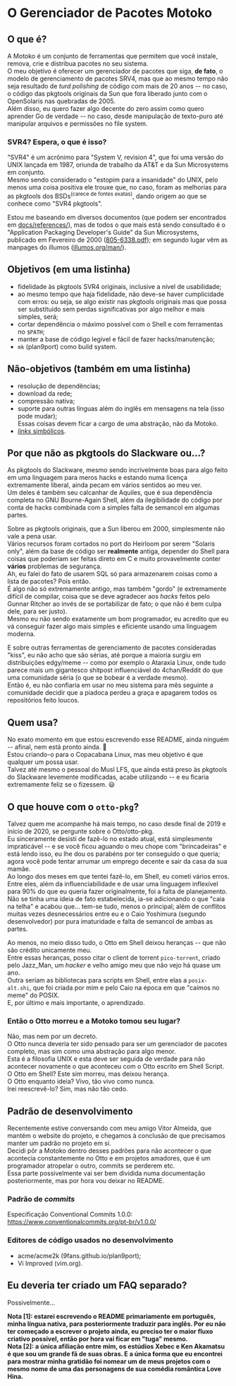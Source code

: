 # O Gerenciador de Pacotes Motoko

## O que é?
A Motoko é um conjunto de ferramentas que permitem que você instale, remova, crie e distribua pacotes no seu sistema.  
O meu objetivo é oferecer um gerenciador de pacotes que siga, __de fato__, o modelo de gerenciamento de pacotes SRV4, mas que ao mesmo tempo não seja resultado de *turd polishing* de código com mais de 20 anos -- no caso, o código das pkgtools originais da Sun que fora liberado junto com o OpenSolaris nas quebradas de 2005.  
Além disso, eu quero fazer algo decente do zero assim como quero aprender Go de verdade -- no caso, desde manipulação de texto-puro até manipular arquivos e permissões no file system.  

### SVR4? Espera, o que é isso?
"SVR4" é um acrônimo para "System V, revision 4", que foi uma versão do UNIX lançada em 1987, oriunda de trabalho da AT&T e da Sun Microsystems em conjunto.  
Mesmo sendo considerado o "estopim para a insanidade" do UNIX, pelo menos uma coisa positiva ele trouxe que, no caso, foram as melhorias para as pkgtools dos BSDs<sup>(carece de fontes exatas)</sup>, dando origem ao que se conhece como "SVR4 pkgtools".   

Estou me baseando em diversos documentos (que podem ser encontrados em [docs/references/](./references)), mas de todos o que mais está sendo consultado é o "Application Packaging Developer's Guide" da Sun Microsystems, publicado em Fevereiro de 2000 ([805-6338.pdf](https://www.uvm.edu/~fcs/Doc/Solaris8/805-6338.pdf)); em segundo lugar vêm as manpages do illumos ([illumos.org/man/](https://illumos.org/man)).  

## Objetivos (em uma listinha)
* fidelidade às pkgtools SVR4 originais, inclusive a nível de usabilidade;
* ao mesmo tempo que haja fidelidade, não deve-se haver cumplicidade com erros:  ou seja, se algo existir nas pkgtools originais mas que possa ser substituído sem perdas significativas por algo melhor e mais simples, será;
* cortar dependência o máximo possível com o Shell e com ferramentas no `$PATH`;
* manter a base de código legível e fácil de fazer hacks/manutenção;  
* `mk` (plan9port) como build system.  

## Não-objetivos (também em uma listinha)
* resolução de dependências;
* download da rede;
* compressão nativa;
* suporte para outras línguas além do inglês em mensagens na tela (isso pode mudar);  
Essas coisas devem ficar a cargo de uma abstração, não da Motoko.  
* [*links* simbólicos](http://doc.cat-v.org/plan_9/4th_edition/papers/lexnames). 

## Por que não as pkgtools do Slackware ou...?
As pkgtools do Slackware, mesmo sendo incrivelmente boas para algo feito em uma linguagem para meros hacks e estando numa licença extremamente liberal, ainda pecam em vários sentidos ao meu ver.  
Um deles é também seu calcanhar de Aquiles, que é sua dependência completa no GNU Bourne-Again Shell, além da ilegibilidade do código por conta de hacks combinada com a simples falta de semancol em algumas partes.  

Sobre as pkgtools originais, que a Sun liberou em 2000, simplesmente não vale a pena usar.  
Vários recursos foram cortados no port do Heirloom por serem "Solaris only", além da base de código ser __realmente__ antiga, depender do Shell para coisas que poderiam ser feitas direto em C e muito provavelmente conter __vários__ problemas de segurança.  
Ah, eu falei do fato de usarem SQL só para armazenarem coisas como a lista de pacotes? Pois então.  
É algo não só extremamente antigo, mas também "gordo" (e extremamente difícil de compilar, coisa que se deve agradecer aos *hacks* feitos pelo Gunnar Ritcher ao invés de se portabilizar de fato; o que não é bem culpa dele, para ser justo).  
Mesmo eu não sendo exatamente um bom programador, eu acredito que eu vá conseguir fazer algo mais simples e eficiente usando uma linguagem moderna.  

E sobre outras ferramentas de gerenciamento de pacotes consideradas "kiss", eu não acho que são sérias, até porque a maioria surgiu em distribuições edgy/meme -- como por exemplo o Ataraxia Linux, onde tudo parece mais um gigantesco shitpost influenciável do 4chan/Reddit do que uma comunidade séria (o que se bobear é a verdade mesmo).  
Então é, eu não confiaria em usar no meu sistema para mês seguinte a comunidade decidir que a piadoca perdeu a graça e apagarem todos os repositórios feito loucos.  

## Quem usa?
No exato momento em que estou escrevendo esse README, ainda ninguém -- afinal, nem está pronto ainda. :rofl:  
Estou criando-o para o Copacabana Linux, mas meu objetivo é que qualquer um possa usar.  
Talvez até mesmo o pessoal do Musl LFS, que ainda está preso às pkgtools do Slackware levemente modificadas, acabe utilizando -- e eu ficaria extremamente feliz se o fizessem. :smiley:  

## O que houve com o `otto-pkg`?
Talvez quem me acompanhe há mais tempo, no caso desde final de 2019 e início de 2020, se pergunte sobre o Otto/otto-pkg.  
Eu sinceramente desisti de fazê-lo no estado atual, está simplesmente impraticável -- e se você ficou aguando o meu chope com "brincadeiras" e está lendo isso, eu lhe dou os parabéns por ter conseguido o que queria; agora você pode tentar arrumar um emprego decente e sair da casa da sua mamãe.  
Ao longo dos meses em que tentei fazê-lo, em Shell, eu cometi vários erros.  
Entre eles, além da influenciabilidade e de usar uma linguagem inflexível para 90% do que eu queria fazer originalmente, foi a falta de planejamento.  
Não se tinha uma ideia de fato estabelecida, ia-se adicionando o que "caia na telha" e acabou que... tem-se tudo, menos o principal; além de conflitos muitas vezes desnecessários entre eu e o Caio Yoshimura (segundo desenvolvedor) por pura imaturidade e falta de semancol de ambas as partes.  

Ao menos, no meio disso tudo, o Otto em Shell deixou heranças -- que não são crédito unicamente meu.  
Entre essas heranças, posso citar o client de torrent `pico-torrent`, criado pelo Jazz\_Man, um *hacker* e velho amigo meu que não vejo há quase um ano.  
Outra seriam as bibliotecas para scripts em Shell, entre elas a `posix-alt.shi`, que foi criada por mim e pelo Caio na época em que "caímos no meme" do POSIX.  
E, por último e mais importante, o aprendizado.  

### Então o Otto morreu e a Motoko tomou seu lugar?
Não, mas nem por um decreto.  
O Otto nunca deveria ter sido pensado para ser um gerenciador de pacotes completo, mas sim como uma abstração para algo menor.  
Esta é a filosofia UNIX e esta deve ser seguida de verdade para não acontecer novamente o que aconteceu com o Otto escrito em Shell Script.  
O Otto em Shell? Este sim morreu, mas deixou herança.  
O Otto enquanto ideia? Vivo, tão vivo como nunca.  
Irei reescrevê-lo? Sim, mas não tão cedo.  

## Padrão de desenvolvimento
Recentemente estive conversando com meu amigo Vitor Almeida, que mantém o website do projeto, e chegamos à conclusão de que precisamos manter um padrão no projeto em si.  
Decidi pôr a Motoko dentro desses padrões para não acontecer o que acontecia constantemente no Otto e em projetos amadores, que é um programador atropelar o outro, commits se perderem etc.  
Essa parte possivelmente vai ser bem dividida numa documentação posteriormente, mas por hora vou deixar no README.  

### Padrão de *commits*
Especificação Conventional Commits 1.0.0:  
https://www.conventionalcommits.org/pt-br/v1.0.0/

### Editores de código usados no desenvolvimento
- acme/acme2k (9fans.github.io/plan9port);
- Vi Improved (vim.org).

## Eu deveria ter criado um FAQ separado?
Possivelmente...  

**Nota [1]: estarei escrevendo o README primariamente em português, minha língua nativa, para posteriormente traduzir para inglês.  Por eu não ter começado a escrever o projeto ainda, eu preciso ter o maior fluxo criativo possível, então por hora vai ficar em "tuga" mesmo.**  
**Nota [2]: a única afiliação entre mim, os estúdios Xebec e Ken Akamatsu é que sou um grande fã de suas obras. E a única forma que eu encontrei para mostrar minha gratidão foi nomear um de meus projetos com o mesmo nome de uma das personagens de sua comédia romântica Love Hina.**
